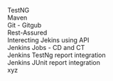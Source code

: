 TestNG </br>
Maven </br>
Git - Gitgub </br>
Rest-Assured </br>
Interecting Jekins using API </br>
Jenkins Jobs - CD and CT </br>
Jenkins TestNg report integration </br>
Jenkins JUnit report integration </br>
xyz

